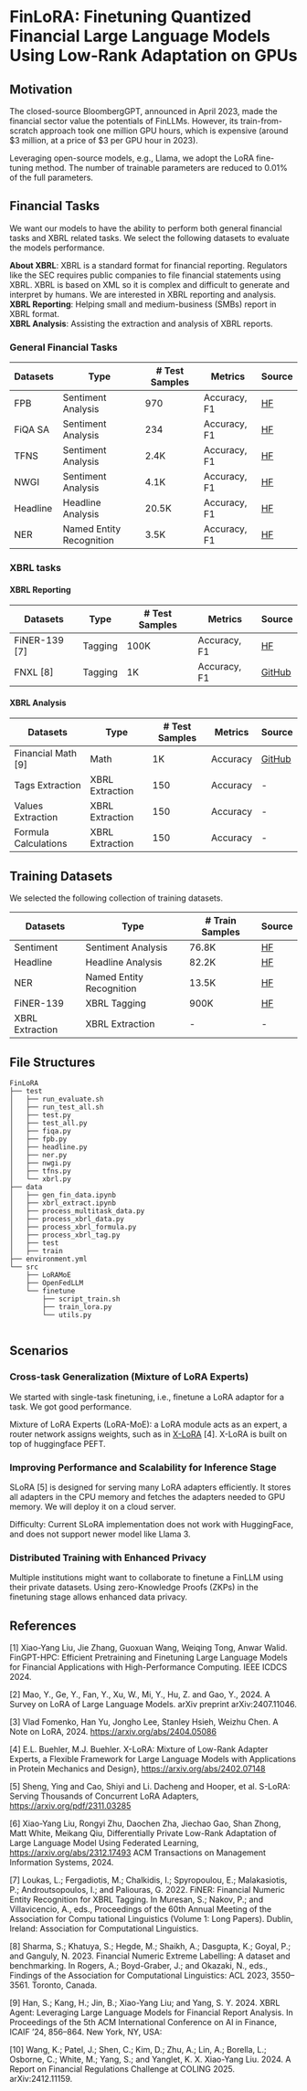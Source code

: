 # FinLoRA: Finetuning Quantized Financial Large Language Models Using Low-Rank Adaptation on GPUs

## Motivation

The closed-source BloombergGPT, announced in April 2023, made the financial sector value the potentials of FinLLMs.
However,
its train-from-scratch approach took one million GPU hours, which is expensive (around $3 million, at a price of $3 per
GPU hour in 2023).

Leveraging open-source models, e.g., Llama, we adopt the LoRA fine-tuning method. The number of trainable parameters are
reduced to 0.01% of
the full parameters.

## Financial Tasks

We want our models to have the ability to perform both general financial tasks and XBRL related tasks. We select the
following datasets to evaluate the models performance.

**About XBRL**: XBRL is a standard format for financial reporting. Regulators like the SEC requires public companies to file financial
statements using XBRL. XBRL is based on XML so it is complex and difficult to generate and interpret by humans. We are
interested in XBRL reporting and analysis.  
**XBRL Reporting**: Helping small and medium-business (SMBs) report in XBRL format.  
**XBRL Analysis**: Assisting the extraction and analysis of XBRL reports.
### General Financial Tasks

| Datasets | Type                     | # Test Samples | Metrics      | Source                                                                          |   
|----------|--------------------------|----------------|--------------|---------------------------------------------------------------------------------|
| FPB      | Sentiment Analysis       | 970            | Accuracy, F1 | [HF](https://huggingface.co/datasets/TheFinAI/en-fpb)                           |
| FiQA SA  | Sentiment Analysis       | 234            | Accuracy, F1 | [HF](https://huggingface.co/datasets/TheFinAI/fiqa-sentiment-classification)    |
| TFNS     | Sentiment Analysis       | 2.4K           | Accuracy, F1 | [HF](https://huggingface.co/datasets/zeroshot/twitter-financial-news-sentiment) |
| NWGI     | Sentiment Analysis       | 4.1K           | Accuracy, F1 | [HF](https://huggingface.co/datasets/TheFinAI/NWGI_test)                        |
| Headline | Headline Analysis        | 20.5K          | Accuracy, F1 | [HF](https://huggingface.co/datasets/zeroshot/twitter-financial-news-sentiment) |
| NER      | Named Entity Recognition | 3.5K           | Accuracy, F1 | [HF](https://huggingface.co/datasets/FinGPT/fingpt-ner-cls)                     |

### XBRL tasks


#### XBRL Reporting

| Datasets      | Type    | # Test Samples | Metrics      | Source                                                         |
|---------------|---------|----------------|--------------|----------------------------------------------------------------|
| FiNER-139 [7] | Tagging | 100K           | Accuracy, F1 | [HF](https://huggingface.co/datasets/nlpaueb/finer-139?row=16) |
| FNXL [8]      | Tagging | 1K             | Accuracy, F1 | [GitHub](https://github.com/soummyaah/FNXL)                    |

#### XBRL Analysis

| Datasets             | Type            | # Test Samples | Metrics  | Source                                                                                                                        |
|----------------------|-----------------|----------------|----------|-------------------------------------------------------------------------------------------------------------------------------|
| Financial Math [9]   | Math            | 1K             | Accuracy | [GitHub](https://github.com/KirkHan0920/XBRL-Agent/blob/main/Datasets/formulas_with_explanations_with_questions_with_gt.xlsx) |
| Tags Extraction      | XBRL Extraction | 150            | Accuracy | -                                                                                                                             |
| Values Extraction    | XBRL Extraction | 150            | Accuracy | -                                                                                                                             |
| Formula Calculations | XBRL Extraction | 150            | Accuracy | -                                                                                                                             |

## Training Datasets

We selected the following collection of training datasets.

| Datasets        | Type                     | # Train Samples | Source                                                                          |   
|-----------------|--------------------------|-----------------|---------------------------------------------------------------------------------|
| Sentiment       | Sentiment Analysis       | 76.8K           | [HF](https://huggingface.co/datasets/FinGPT/fingpt-sentiment-train)             |
| Headline        | Headline Analysis        | 82.2K           | [HF](https://huggingface.co/datasets/TheFinAI/fiqa-sentiment-classification)    |
| NER             | Named Entity Recognition | 13.5K           | [HF](https://huggingface.co/datasets/zeroshot/twitter-financial-news-sentiment) |
| FiNER-139       | XBRL Tagging             | 900K            | [HF](https://huggingface.co/datasets/TheFinAI/NWGI_test)                        |
| XBRL Extraction | XBRL Extraction          | -               | -                                                                               |

## File Structures

```
FinLoRA
├── test
│   ├── run_evaluate.sh
│   ├── run_test_all.sh
│   ├── test.py
│   ├── test_all.py
│   ├── fiqa.py
│   ├── fpb.py
│   ├── headline.py
│   ├── ner.py
│   ├── nwgi.py
│   ├── tfns.py
│   └── xbrl.py
├── data 
│   ├── gen_fin_data.ipynb
│   ├── xbrl_extract.ipynb
│   ├── process_multitask_data.py
│   ├── process_xbrl_data.py
│   ├── process_xbrl_formula.py
│   ├── process_xbrl_tag.py
│   ├── test
│   ├── train
├── environment.yml
└── src
    ├── LoRAMoE 
    ├── OpenFedLLM
    └── finetune
        ├── script_train.sh
        ├── train_lora.py
        └── utils.py
        
```

## Scenarios

### Cross-task Generalization (Mixture of LoRA Experts)

We started with single-task finetuning, i.e., finetune a LoRA adaptor for a task. We got good performance.

Mixture of LoRA Experts (LoRA-MoE): a LoRA module acts as an expert, a router network assigns weights, such as
in [X-LoRA](https://arxiv.org/pdf/2402.07148) [4]. X-LoRA is built on top of huggingface PEFT.

### Improving Performance and Scalability for Inference Stage

SLoRA [5] is designed for serving many LoRA adapters efficiently. It stores all adapters in the CPU memory and
fetches the adapters needed to GPU memory. We will deploy it on a cloud server.

Difficulty: Current SLoRA implementation does not work with HuggingFace, and does not support newer model like Llama 3.

### Distributed Training with Enhanced Privacy

Multiple institutions might want to collaborate to finetune a FinLLM using their private datasets. Using zero-Knowledge
Proofs (ZKPs) in
the finetuning stage allows enhanced data privacy.


[//]: # (Different user base, our model serve community, open-source well, we use finetuning)

[//]: # (assume large amount of user: )

[//]: # (e)

[//]: # (percentage)

[//]: # (compare results with icdcs)

## References

[1] Xiao-Yang Liu, Jie Zhang, Guoxuan Wang, Weiqing Tong, Anwar Walid. FinGPT-HPC: Efficient Pretraining and Finetuning
Large Language Models for Financial Applications with High-Performance Computing. IEEE ICDCS 2024.

[2] Mao, Y., Ge, Y., Fan, Y., Xu, W., Mi, Y., Hu, Z. and Gao, Y., 2024. A Survey on LoRA of Large Language Models. arXiv
preprint arXiv:2407.11046.

[3] Vlad Fomenko, Han Yu, Jongho Lee, Stanley Hsieh, Weizhu Chen. A Note on LoRA, 2024. https://arxiv.org/abs/2404.05086

[4] E.L. Buehler, M.J. Buehler. X-LoRA: Mixture of Low-Rank Adapter Experts, a Flexible Framework for Large Language
Models with Applications in Protein Mechanics and Design}, https://arxiv.org/abs/2402.07148

[5] Sheng, Ying and Cao, Shiyi and Li. Dacheng and Hooper, et al. S-LoRA: Serving Thousands of Concurrent LoRA
Adapters, https://arxiv.org/pdf/2311.03285

[6] Xiao-Yang Liu, Rongyi Zhu, Daochen Zha, Jiechao Gao, Shan Zhong, Matt White, Meikang Qiu, Differentially Private
Low-Rank Adaptation of Large Language Model Using Federated Learning, https://arxiv.org/abs/2312.17493 ACM Transactions
on Management Information Systems, 2024.

[7] Loukas, L.; Fergadiotis, M.; Chalkidis, I.; Spyropoulou, E.; Malakasiotis, P.; Androutsopoulos, I.; and Paliouras,
G. 2022. FiNER: Financial Numeric Entity Recognition for XBRL Tagging. In Muresan, S.; Nakov, P.; and Villavicencio, A.,
eds., Proceedings of the 60th Annual Meeting of the Association for Compu tational Linguistics (Volume 1: Long Papers).
Dublin, Ireland: Association for Computational Linguistics.

[8] Sharma, S.; Khatuya, S.; Hegde, M.; Shaikh, A.; Dasgupta, K.; Goyal, P.; and Ganguly, N. 2023. Financial Numeric
Extreme Labelling: A dataset and benchmarking. In Rogers,
A.; Boyd-Graber, J.; and Okazaki, N., eds., Findings of the Association for Computational Linguistics: ACL 2023,
3550–3561. Toronto, Canada.

[9] Han, S.; Kang, H.; Jin, B.; Xiao-Yang Liu; and Yang, S. Y. 2024. XBRL Agent: Leveraging Large Language Models for
Financial Report Analysis. In Proceedings of the 5th ACM
International Conference on AI in Finance, ICAIF ’24, 856–864. New York, NY, USA:

[10] Wang, K.; Patel, J.; Shen, C.; Kim, D.; Zhu, A.; Lin, A.; Borella, L.; Osborne, C.; White, M.; Yang, S.; and
Yanglet, K. X. Xiao-Yang Liu. 2024. A Report on Financial Regulations Challenge at COLING 2025. arXiv:2412.11159.
